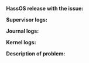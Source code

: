 <!-- READ THIS FIRST:
- If you need additional help with this template please refer to https://www.home-assistant.io/help/reporting_issues/
- Make sure you are running the latest version before reporting an issue: https://github.com/home-assistant/home-assistant/releases
- Do not report issues for components here, plaese refer to https://github.com/home-assistant/home-assistant/issues
- This is for bugs only. Feature and enhancement requests should go in our community forum: https://community.home-assistant.io/c/feature-requests
- Provide as many details as possible. Paste logs, configuration sample and code into the backticks. Do not delete any text from this template!
- If you have a problem with a Add-on, make a issue on there repository.
- If you are using Raspberry Pi overlays in config.txt and your system doesn't boot anymore please report this to the Raspberry Pi kernel project.

-->

**HassOS release with the issue:**
<!--
- Frontend -> Developer tools -> Info
- Or use this command: hass --version
-->

**Supervisor logs:**
<!--
- Frontend -> Hass.io -> System
- Or use this command: ha su logs
-->

**Journal logs:**
<!--
- use this command: journalctl
-->

**Kernel logs:**
<!--
- use this command: dmesg
-->

**Description of problem:**
